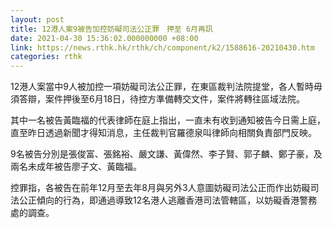 ```yaml
---
layout: post
title: 12港人案9被告加控妨礙司法公正罪　押至 6月再訊
date: 2021-04-30 15:36:02.000000000 +08:00
link: https://news.rthk.hk/rthk/ch/component/k2/1588616-20210430.htm
categories: rthk
---
```


12港人案當中9人被加控一項妨礙司法公正罪，在東區裁判法院提堂，各人暫時毋須答辯，案件押後至6月18日，待控方準備轉交文件，案件將轉往區域法院。

其中一名被告黃臨福的代表律師在庭上指出，一直未有收到通知被告今日需上庭，直至昨日透過新聞才得知消息，主任裁判官羅德泉叫律師向相關負責部門反映。

9名被告分別是張俊富、張銘裕、嚴文謙、黃偉然、李子賢、郭子麟、鄭子豪，及兩名未成年被告廖子文、黃臨福。

控罪指，各被告在前年12月至去年8月與另外3人意圖妨礙司法公正而作出妨礙司法公正傾向的行為，即通過導致12名港人逃離香港司法管轄區，以妨礙香港警務處的調查。
